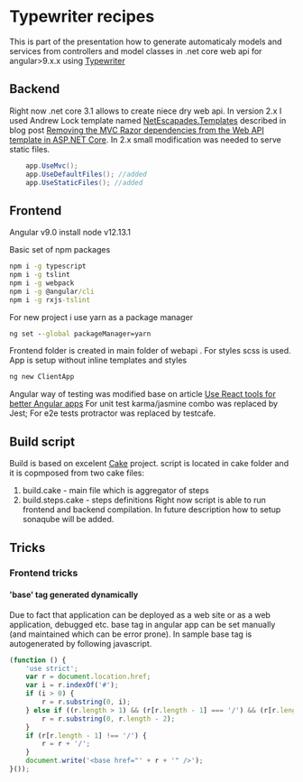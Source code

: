 # Typewriter recipes

This is part of the presentation how to generate automaticaly models and services from controllers and model classes in .net core web api for angular>9.x.x using [Typewriter](https://frhagn.github.io/Typewriter/)

## Backend

Right now .net core 3.1 allows to create niece dry web api. In version 2.x I used Andrew Lock template named [NetEscapades.Templates](https://github.com/andrewlock/NetEscapades.Templates) described in blog post [Removing the MVC Razor dependencies from the Web API template in ASP.NET Core](https://andrewlock.net/removing-the-mvc-razor-dependencies-from-the-web-api-template-in-asp-net-core/).
In 2.x small modification was needed to serve static files.

```cs
    app.UseMvc();
    app.UseDefaultFiles(); //added
    app.UseStaticFiles(); //added
```

## Frontend
Angular v9.0
install node v12.13.1

Basic set of npm packages

```cmd
npm i -g typescript
npm i -g tslint
npm i -g webpack
npm i -g @angular/cli
npm i -g rxjs-tslint
```

For new project i use yarn as a package manager

```cmd
ng set --global packageManager=yarn
```

Frontend folder is created in main folder of webapi .
For styles scss is used. App is setup without inline templates and styles

```cmd
ng new ClientApp
```

Angular way of testing was modified base on article
[Use React tools for better Angular apps](https://medium.com/@martin_hotell/use-react-tools-for-better-angular-apps-b0f14f3f8114)
For unit test karma/jasmine combo was replaced by Jest;
For e2e tests protractor was replaced by testcafe.

## Build script

Build is based on excelent [Cake](https://cakebuild.net/) project. script is located in cake folder and it is copmposed from two cake files:

1. build.cake - main file which is aggregator of steps
1. build.steps.cake - steps definitions
Right now script is able to run frontend and backend compilation. 
In future description how to setup sonaqube will be added.

## Tricks

### Frontend tricks

#### 'base' tag generated dynamically

Due to fact that application can be deployed as a web site or as a web application, debugged etc. base tag in angular app
can be set manually (and maintained which can be error prone). In sample base tag is autogenerated by following javascript.

```javascript
(function () {
    'use strict';
    var r = document.location.href;
    var i = r.indexOf('#');
    if (i > 0) {
        r = r.substring(0, i);
    } else if ((r.length > 1) && (r[r.length - 1] === '/') && (r[r.length - 2] === '/')) {
        r = r.substring(0, r.length - 2);
    }
    if (r[r.length - 1] !== '/') {
        r = r + '/';
    }
    document.write('<base href="' + r + '" />');
}());
```
